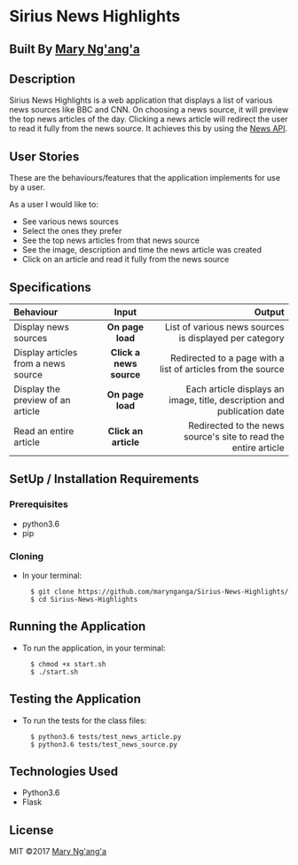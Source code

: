 # Sirius News Highlights

## Built By [Mary Ng'ang'a](https://github.com/marynganga/)

## Description
Sirius News Highlights is a web application that displays a list of various news sources like BBC and CNN. On choosing a news source, it will preview the top news articles of the day. Clicking a news article will redirect the user to read it fully from the news source. It achieves this by using the [News API](https://newsapi.org/).

## User Stories
These are the behaviours/features that the application implements for use by a user.

As a user I would like to:
* See various news sources 
* Select the ones they prefer
* See the top news articles from that news source
* See the image, description and time the news article was created
* Click on an article and read it fully from the news source

## Specifications
| Behaviour | Input | Output |
| :---------------- | :---------------: | ------------------: |
| Display news sources | **On page load** | List of various news sources is displayed per category |
| Display articles from a news source | **Click a news source** | Redirected to a page with a list of articles from the source |
| Display the preview of an article | **On page load** | Each article displays an image, title, description and publication date |
| Read an entire article | **Click an article** | Redirected to the news source's site to read the entire article |

## SetUp / Installation Requirements
### Prerequisites
* python3.6
* pip

### Cloning
* In your terminal:
        
        $ git clone https://github.com/marynganga/Sirius-News-Highlights/
        $ cd Sirius-News-Highlights

## Running the Application
* To run the application, in your terminal:

        $ chmod +x start.sh
        $ ./start.sh
        
## Testing the Application
* To run the tests for the class files:

        $ python3.6 tests/test_news_article.py
        $ python3.6 tests/test_news_source.py
        
## Technologies Used
* Python3.6
* Flask

## License
MIT &copy;2017 [Mary Ng'ang'a](https://github.com/marynganga/)
